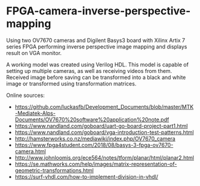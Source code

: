 # FPGA-camera-inverse-perspective-mapping
Using two OV7670 cameras and Digilent Basys3 board with Xilinx Artix 7 series FPGA performing inverse perspective image mapping and displays result on VGA monitor.

A working model was created using Verilog HDL. This model is capable of setting up multiple cameras, as well as receiving videos from them. Received image before saving can be transformed into a black and white image or transformed using transformation matrices.

Online sources:
* https://github.com/luckasfb/Development_Documents/blob/master/MTK-Mediatek-Alps-Documents/OV7670%20software%20application%20note.pdf
* https://www.nandland.com/goboard/uart-go-board-project-part1.html
* https://www.nandland.com/goboard/vga-introduction-test-patterns.html
* http://hamsterworks.co.nz/mediawiki/index.php/OV7670_camera
* https://www.fpga4student.com/2018/08/basys-3-fpga-ov7670-camera.html
* http://www.johnloomis.org/ece564/notes/tform/planar/html/planar2.html
* https://se.mathworks.com/help/images/matrix-representation-of-geometric-transformations.html
* https://surf-vhdl.com/how-to-implement-division-in-vhdl/
